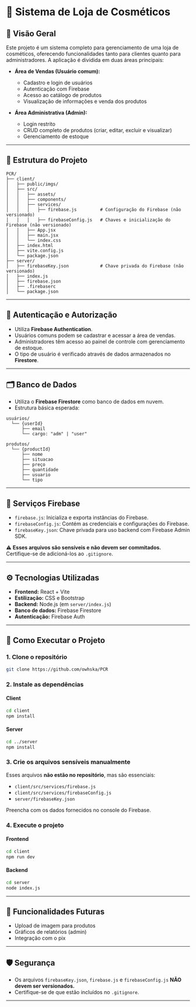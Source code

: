 # 🧴 Sistema de Loja de Cosméticos

## 📌 Visão Geral

Este projeto é um sistema completo para gerenciamento de uma loja de cosméticos, oferecendo funcionalidades tanto para clientes quanto para administradores. A aplicação é dividida em duas áreas principais:

- **Área de Vendas (Usuário comum):**
  - Cadastro e login de usuários
  - Autenticação com Firebase
  - Acesso ao catálogo de produtos
  - Visualização de informações e venda dos produtos

- **Área Administrativa (Admin):**
  - Login restrito
  - CRUD completo de produtos (criar, editar, excluir e visualizar)
  - Gerenciamento de estoque

---

## 🧱 Estrutura do Projeto

```
PCR/
├── client/
│   ├── public/imgs/
│   ├── src/
│   │   ├── assets/
│   │   ├── components/
│   │   ├── services/
│   │   │   ├── firebase.js         # Configuração do Firebase (não versionado)
│   │   │   ├── firebaseConfig.js   # Chaves e inicialização do Firebase (não versionado)
│   │   ├── App.jsx
│   │   ├── main.jsx
│   │   └── index.css
│   ├── index.html
│   ├── vite.config.js
│   └── package.json
├── server/
│   ├── firebaseKey.json            # Chave privada do Firebase (não versionado)
│   ├── index.js
│   ├── firebase.json
│   ├── .firebaserc
│   └── package.json
```

---

## 🔐 Autenticação e Autorização

- Utiliza **Firebase Authentication**.
- Usuários comuns podem se cadastrar e acessar a área de vendas.
- Administradores têm acesso ao painel de controle com gerenciamento de estoque.
- O tipo de usuário é verificado através de dados armazenados no **Firestore**.

---

## 🗂️ Banco de Dados

- Utiliza o **Firebase Firestore** como banco de dados em nuvem.
- Estrutura básica esperada:

```
usuários/
  └── {userId}
      ├── email
      └── cargo: "adm" | "user"

produtos/
  └── {productId}
      ├── nome
      ├── situacao
      ├── preço
      ├── quantidade
      ├── usuario
      └── tipo
```

---

## 🔧 Serviços Firebase

- `firebase.js`: Inicializa e exporta instâncias do Firebase.
- `firebaseConfig.js`: Contém as credenciais e configurações do Firebase.
- `firebaseKey.json`: Chave privada para uso backend com Firebase Admin SDK.

⚠️ **Esses arquivos são sensíveis e não devem ser commitados.**  
Certifique-se de adicioná-los ao `.gitignore`.

---

## ⚙️ Tecnologias Utilizadas

- **Frontend:** React + Vite
- **Estilização:** CSS e Bootstrap
- **Backend:** Node.js (em `server/index.js`)
- **Banco de dados:** Firebase Firestore
- **Autenticação:** Firebase Auth

---

## 🚀 Como Executar o Projeto

### 1. Clone o repositório

```bash
git clone https://github.com/owhska/PCR
```

### 2. Instale as dependências

#### Client

```bash
cd client
npm install
```

#### Server

```bash
cd ../server
npm install
```

### 3. Crie os arquivos sensíveis manualmente

Esses arquivos **não estão no repositório**, mas são essenciais:

- `client/src/services/firebase.js`
- `client/src/services/firebaseConfig.js`
- `server/firebaseKey.json`

Preencha com os dados fornecidos no console do Firebase.

### 4. Execute o projeto

#### Frontend

```bash
cd client
npm run dev
```

#### Backend

```bash
cd server
node index.js
```

---

## 🧪 Funcionalidades Futuras

- Upload de imagem para produtos
- Gráficos de relatórios (admin)
- Integração com o pix

---

## 🛡️ Segurança

- Os arquivos `firebaseKey.json`, `firebase.js` e `firebaseConfig.js` **NÃO devem ser versionados.**
- Certifique-se de que estão incluídos no `.gitignore`.

---